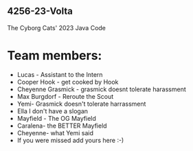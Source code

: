 ## 4256-23-Volta
The Cyborg Cats' 2023 Java Code

# Team members:
* Lucas - Assistant to the Intern 
* Cooper Hook - get cooked by Hook
* Cheyenne Grasmick - grasmick doesnt tolerate harassment
* Max Burgdorf - Reroute the Scout
* Yemi- Grasmick doesn't tolerate harrassment
* Ella I don't have a slogan 
* Mayfield - The OG Mayfield
* Caralena- the BETTER Mayfield
* Cheyenne- what Yemi said
* If you were missed add yours here :-)